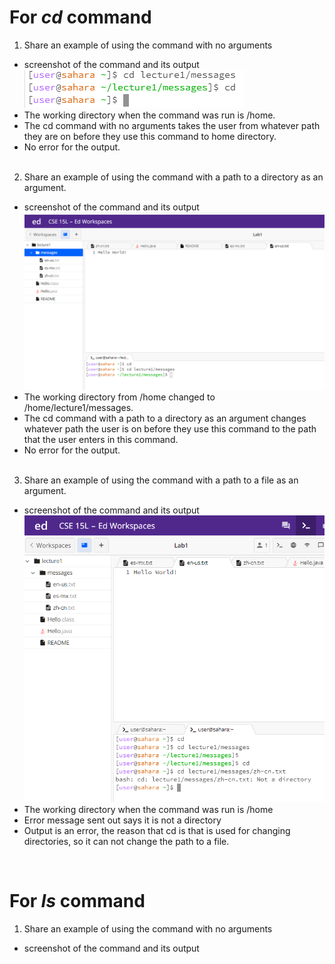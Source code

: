 # For _cd_ command
1. Share an example of using the command with no arguments
* screenshot of the command and its output<br />
    ![Image](cd1.png)
* The working directory when the command was run is /home.
* The cd command with no arguments takes the user from whatever path they are on before they use this command to home directory.
* No error for the output.  <br />
  <br />
2. Share an example of using the command with a path to a directory as an argument.
  * screenshot of the command and its output<br />
  ![Image](cd2.png)
  * The working directory from /home changed to /home/lecture1/messages.
  * The cd command with a path to a directory as an argument changes whatever path the user is on before they use this command to the path that the user enters in this command.
  * No error for the output. <br />
    <br />
 
3. Share an example of using the command with a path to a file as an argument.
* screenshot of the command and its output<br />
![Image](cd3.png)
* The working directory when the command was run is /home
* Error message sent out says it is not a directory
* Output is an error, the reason that cd is that is used for changing directories, so it can not change the path to a file.<br />
<br />


# For _ls_ command
1. Share an example of using the command with no arguments
* screenshot of the command and its output<br />

